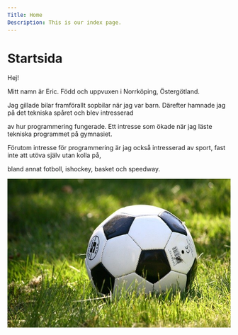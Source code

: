 ```yaml
---
Title: Home
Description: This is our index page.
---
```


Startsida
==========================

Hej!

Mitt namn är Eric. Född och uppvuxen i Norrköping, Östergötland.

Jag gillade bilar framförallt sopbilar när jag var barn. Därefter hamnade jag på det tekniska spåret och blev intresserad

av hur programmering fungerade. Ett intresse som ökade när jag läste tekniska programmet på gymnasiet.

Förutom intresse för programmering är jag också intresserad av sport, fast inte att utöva själv utan kolla på,

bland annat fotboll, ishockey, basket och speedway.

![football](assets/img/football.jpg)
